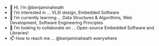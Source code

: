 - 👋 Hi, I’m @benjaminaheath
- 👀 I’m interested in ... VLSI design, Embedded Software
- 🌱 I’m currently learning ... Data Structures & Algorithms, Web Development, Software Engineering Principles
- 💞️ I’m looking to collaborate on ... Open-source Embedded Software and Libraries!
- 📫 How to reach me ... @benjaminaheath everywhere

<!---
benjaminaheath/benjaminaheath is a ✨ special ✨ repository because its `README.md` (this file) appears on your GitHub profile.
You can click the Preview link to take a look at your changes.
--->
